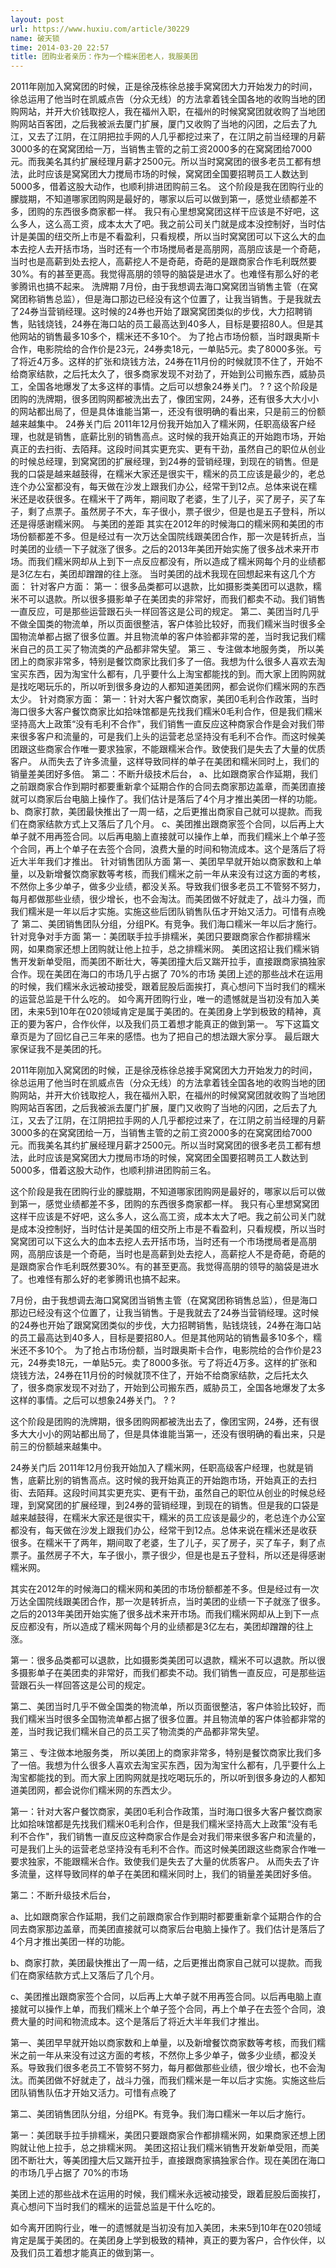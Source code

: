 ```yaml
---
layout: post
url: https://www.huxiu.com/article/30229
name: 破天锁
time: 2014-03-20 22:57
title: 团购业者亲历：作为一个糯米团老人，我服美团
---
```

2011年刚加入窝窝团的时候，正是徐茂栋徐总接手窝窝团大力开始发力的时间，徐总运用了他当时在凯威点告（分众无线）的方法拿着钱全国各地的收购当地的团购网站，并开大价钱取挖人，我在福州入职，在福州的时候窝窝团就收购了当地团购网站百客团，之后我被派去厦门扩展，厦门又收购了当地的闪团，之后去了九江，又去了江阴，在江阴把拉手网的人几乎都挖过来了，在江阴之前当经理的月薪3000多的在窝窝团给一万，当销售主管的之前工资2000多的在窝窝团给7000元。而我美名其约扩展经理月薪才2500元。所以当时窝窝团的很多老员工都有想法，此时应该是窝窝团大力搅局市场的时候，窝窝团全国要招聘员工人数达到5000多，借着这股大动作，也顺利排进团购前三名。 这个阶段是我在团购行业的朦胧期，不知道哪家团购网是最好的，哪家以后可以做到第一，感觉业绩都差不多，团购的东西很多商家都一样。 我只有心里想窝窝团这样干应该是不好吧，这么多人，这么高工资，成本太大了吧。我之前公司关门就是成本没控制好，当时估计是美国的纽交所上市是不看盈利，只看规模，所以当时窝窝团可以下这么大的血本去挖人去开括市场，当时还有一个市场搅局者是高朋网，高朋应该是一个奇葩，当时也是高薪到处去挖人，高薪挖人不是奇葩，奇葩的是跟商家合作毛利既然要30%。有的甚至更高。我觉得高朋的领导的脑袋是进水了。也难怪有那么好的老爹腾讯也搞不起来。 洗牌期 7月份，由于我想调去海口窝窝团当销售主管（在窝窝团称销售总监），但是海口那边已经没有这个位置了，让我当销售。于是我就去了24券当营销经理。这时候的24券也开始了跟窝窝团类似的步伐，大力招聘销售，贴钱烧钱，24券在海口站的员工最高达到40多人，目标是要招80人。但是其他网站的销售最多10多个，糯米还不多10个。 为了抢占市场份额，当时跟奥斯卡合作，电影院给的合作价是23元，24券卖18元，一单贴5元。卖了8000多张。亏了将近4万多。这样的扩张和烧钱方法，24券在11月份的时候就顶不住了，开始不给商家结款，之后托太久了，很多商家发现不对劲了，开始到公司搬东西，威胁员工，全国各地爆发了太多这样的事情。之后可以想象24券关门。 ? ? 这个阶段是团购的洗牌期，很多团购网都被洗出去了，像团宝网，24券，还有很多大大小小的网站都出局了，但是具体谁能当第一，还没有很明确的看出来，只是前三的份额越来越集中。 24券关门后 2011年12月份我开始加入了糯米网，任职高级客户经理，也就是销售，底薪比别的销售高点。这时候的我开始真正的开始跑市场，开始真正的去扫街、去陌拜。这段时间其实更充实、更有干劲，虽然自己的职位从创业的时候总经理，到窝窝团的扩展经理，到24券的营销经理，到现在的销售。但是我的口袋是越来越鼓得，在糯米大家还是很实干，糯米的员工应该是最少的，老总连个办公室都没有，每天做在沙发上跟我们办公，经常干到12点。总体来说在糯米还是收获很多。在糯米干了两年，期间取了老婆，生了儿子，买了房子，买了车子，剩了点票子。虽然房子不大，车子很小，票子很少，但是也是五子登科，所以还是得感谢糯米网。 与美团的差距 其实在2012年的时候海口的糯米网和美团的市场份额都差不多。但是经过有一次万达全国院线跟美团合作，那一次是转折点，当时美团的业绩一下子就涨了很多。之后的2013年美团开始实施了很多战术来开市场。而我们糯米网却从上到下一点反应都没有，所以造成了糯米网每个月的业绩都是3亿左右，美团却蹭蹭的往上涨。 当时美团的战术我现在回想起来有这几个方面： 针对客户方面： 第一：很多品类都可以退款，比如摄影类美团可以退款，糯米不可以退款。所以很多摄影单子在美团卖的非常好，而我们都卖不动。我们销售一直反应，可是那些运营跟石头一样回答这是公司的规定。 第二、美团当时几乎不做全国类的物流单，所以页面很整洁，客户体验比较好，而我们糯米当时很多全国物流单都占据了很多位置。并且物流单的客户体验都非常的差，当时我记我们糯米自己的员工买了物流类的产品都非常失望。 第三 、专注做本地服务类， 所以美团上的商家非常多，特别是餐饮商家比我们多了一倍。我想为什么很多人喜欢去淘宝买东西，因为淘宝什么都有，几乎要什么上淘宝都能找的到。而大家上团购网就是找吃喝玩乐的，所以听到很多身边的人都知道美团网，都会说你们糯米网的东西太少。 针对商家方面： 第一：针对大客户餐饮商家，美团0毛利合作政策，当时海口很多大客户餐饮商家比如拾味馆都是先找我们糯米0毛利合作，但是我们糯米坚持高大上政策“没有毛利不合作"，我们销售一直反应这种商家合作是会对我们带来很多客户和流量的，可是我们上头的运营老总坚持没有毛利不合作。而这时候美团跟这些商家合作唯一要求独家，不能跟糯米合作。致使我们是失去了大量的优质客户。 从而失去了许多流量，这样导致同样的单子在美团和糯米同时上，我们的销量差美团好多倍。 第二：不断升级技术后台， a、比如跟商家合作延期，我们之前跟商家合作到期时都要重新拿个延期合作的合同去商家那边盖章，而美团直接就可以商家后台电脑上操作了。我们估计是落后了4个月才推出美团一样的功能。 b、商家打款，美团最快推出了一周一结，之后更推出商家自己就可以提款。而我们在商家结款方式上又落后了几个月。 c、美团推出跟商家签个合同，以后再上大单子就不用再签合同。以后再电脑上直接就可以操作上单，而我们糯米上个单子签个合同，再上个单子在去签个合同，浪费大量的时间和物流成本。这个是落后了将近大半年我们才推出。 针对销售团队方面 第一、美团早早就开始以商家数和上单量，以及新增餐饮商家数等考核，而我们糯米之前一年从来没有过这方面的考核，不然你上多少单子，做多少业绩，都没关系。导致我们很多老员工不管努不努力，每月都做那些业绩，很少增长，也不会淘汰。而美团做不好就走了，战斗力强，而我们糯米是一年以后才实施。实施这些后团队销售队伍才开始又活力。可惜有点晚了 第二、美团销售团队分组，分组PK。有竞争。我们海口糯米一年以后才施行。 针对竞争对手方面 第一：美团联手拉手排糯米，美团只要跟商家合作都排糯米网，如果商家还想上团购就让他上拉手，总之排糯米网。 美团这招让我们糯米销售开发新单受阻，而美团不断壮大，等美团撞大后又踹开拉手，直接跟商家搞独家合作。现在美团在海口的市场几乎占据了 70%的市场 美团上述的那些战术在运用的时候，我们糯米永远被动接受，跟着屁股后面挨打，真心想问下当时我们的糯米的运营总监是干什么吃的。 如今离开团购行业，唯一的遗憾就是当初没有加入美团，未来5到10年在020领域肯定是属于美团的。在美团身上学到极致的精神，真正的要为客户，合作伙伴，以及我们员工着想才能真正的做到第一。 写下这篇文章页是为了回忆自己三年来的感悟。也为了把自己的想法跟大家分享。 最后跟大家保证我不是美团的托。

2011年刚加入窝窝团的时候，正是徐茂栋徐总接手窝窝团大力开始发力的时间，徐总运用了他当时在凯威点告（分众无线）的方法拿着钱全国各地的收购当地的团购网站，并开大价钱取挖人，我在福州入职，在福州的时候窝窝团就收购了当地团购网站百客团，之后我被派去厦门扩展，厦门又收购了当地的闪团，之后去了九江，又去了江阴，在江阴把拉手网的人几乎都挖过来了，在江阴之前当经理的月薪3000多的在窝窝团给一万，当销售主管的之前工资2000多的在窝窝团给7000元。而我美名其约扩展经理月薪才2500元。所以当时窝窝团的很多老员工都有想法，此时应该是窝窝团大力搅局市场的时候，窝窝团全国要招聘员工人数达到5000多，借着这股大动作，也顺利排进团购前三名。

这个阶段是我在团购行业的朦胧期，不知道哪家团购网是最好的，哪家以后可以做到第一，感觉业绩都差不多，团购的东西很多商家都一样。 我只有心里想窝窝团这样干应该是不好吧，这么多人，这么高工资，成本太大了吧。我之前公司关门就是成本没控制好，当时估计是美国的纽交所上市是不看盈利，只看规模，所以当时窝窝团可以下这么大的血本去挖人去开括市场，当时还有一个市场搅局者是高朋网，高朋应该是一个奇葩，当时也是高薪到处去挖人，高薪挖人不是奇葩，奇葩的是跟商家合作毛利既然要30%。有的甚至更高。我觉得高朋的领导的脑袋是进水了。也难怪有那么好的老爹腾讯也搞不起来。

7月份，由于我想调去海口窝窝团当销售主管（在窝窝团称销售总监），但是海口那边已经没有这个位置了，让我当销售。于是我就去了24券当营销经理。这时候的24券也开始了跟窝窝团类似的步伐，大力招聘销售，贴钱烧钱，24券在海口站的员工最高达到40多人，目标是要招80人。但是其他网站的销售最多10多个，糯米还不多10个。 为了抢占市场份额，当时跟奥斯卡合作，电影院给的合作价是23元，24券卖18元，一单贴5元。卖了8000多张。亏了将近4万多。这样的扩张和烧钱方法，24券在11月份的时候就顶不住了，开始不给商家结款，之后托太久了，很多商家发现不对劲了，开始到公司搬东西，威胁员工，全国各地爆发了太多这样的事情。之后可以想象24券关门。 ? ?

这个阶段是团购的洗牌期，很多团购网都被洗出去了，像团宝网，24券，还有很多大大小小的网站都出局了，但是具体谁能当第一，还没有很明确的看出来，只是前三的份额越来越集中。

24券关门后 2011年12月份我开始加入了糯米网，任职高级客户经理，也就是销售，底薪比别的销售高点。这时候的我开始真正的开始跑市场，开始真正的去扫街、去陌拜。这段时间其实更充实、更有干劲，虽然自己的职位从创业的时候总经理，到窝窝团的扩展经理，到24券的营销经理，到现在的销售。但是我的口袋是越来越鼓得，在糯米大家还是很实干，糯米的员工应该是最少的，老总连个办公室都没有，每天做在沙发上跟我们办公，经常干到12点。总体来说在糯米还是收获很多。在糯米干了两年，期间取了老婆，生了儿子，买了房子，买了车子，剩了点票子。虽然房子不大，车子很小，票子很少，但是也是五子登科，所以还是得感谢糯米网。

其实在2012年的时候海口的糯米网和美团的市场份额都差不多。但是经过有一次万达全国院线跟美团合作，那一次是转折点，当时美团的业绩一下子就涨了很多。之后的2013年美团开始实施了很多战术来开市场。而我们糯米网却从上到下一点反应都没有，所以造成了糯米网每个月的业绩都是3亿左右，美团却蹭蹭的往上涨。

第一：很多品类都可以退款，比如摄影类美团可以退款，糯米不可以退款。所以很多摄影单子在美团卖的非常好，而我们都卖不动。我们销售一直反应，可是那些运营跟石头一样回答这是公司的规定。

第二、美团当时几乎不做全国类的物流单，所以页面很整洁，客户体验比较好，而我们糯米当时很多全国物流单都占据了很多位置。并且物流单的客户体验都非常的差，当时我记我们糯米自己的员工买了物流类的产品都非常失望。

第三 、专注做本地服务类， 所以美团上的商家非常多，特别是餐饮商家比我们多了一倍。我想为什么很多人喜欢去淘宝买东西，因为淘宝什么都有，几乎要什么上淘宝都能找的到。而大家上团购网就是找吃喝玩乐的，所以听到很多身边的人都知道美团网，都会说你们糯米网的东西太少。

第一：针对大客户餐饮商家，美团0毛利合作政策，当时海口很多大客户餐饮商家比如拾味馆都是先找我们糯米0毛利合作，但是我们糯米坚持高大上政策“没有毛利不合作"，我们销售一直反应这种商家合作是会对我们带来很多客户和流量的，可是我们上头的运营老总坚持没有毛利不合作。而这时候美团跟这些商家合作唯一要求独家，不能跟糯米合作。致使我们是失去了大量的优质客户。 从而失去了许多流量，这样导致同样的单子在美团和糯米同时上，我们的销量差美团好多倍。

第二：不断升级技术后台，

a、比如跟商家合作延期，我们之前跟商家合作到期时都要重新拿个延期合作的合同去商家那边盖章，而美团直接就可以商家后台电脑上操作了。我们估计是落后了4个月才推出美团一样的功能。

b、商家打款，美团最快推出了一周一结，之后更推出商家自己就可以提款。而我们在商家结款方式上又落后了几个月。

c、美团推出跟商家签个合同，以后再上大单子就不用再签合同。以后再电脑上直接就可以操作上单，而我们糯米上个单子签个合同，再上个单子在去签个合同，浪费大量的时间和物流成本。这个是落后了将近大半年我们才推出。

第一、美团早早就开始以商家数和上单量，以及新增餐饮商家数等考核，而我们糯米之前一年从来没有过这方面的考核，不然你上多少单子，做多少业绩，都没关系。导致我们很多老员工不管努不努力，每月都做那些业绩，很少增长，也不会淘汰。而美团做不好就走了，战斗力强，而我们糯米是一年以后才实施。实施这些后团队销售队伍才开始又活力。可惜有点晚了

第二、美团销售团队分组，分组PK。有竞争。我们海口糯米一年以后才施行。

第一：美团联手拉手排糯米，美团只要跟商家合作都排糯米网，如果商家还想上团购就让他上拉手，总之排糯米网。 美团这招让我们糯米销售开发新单受阻，而美团不断壮大，等美团撞大后又踹开拉手，直接跟商家搞独家合作。现在美团在海口的市场几乎占据了 70%的市场

美团上述的那些战术在运用的时候，我们糯米永远被动接受，跟着屁股后面挨打，真心想问下当时我们的糯米的运营总监是干什么吃的。

如今离开团购行业，唯一的遗憾就是当初没有加入美团，未来5到10年在020领域肯定是属于美团的。在美团身上学到极致的精神，真正的要为客户，合作伙伴，以及我们员工着想才能真正的做到第一。

